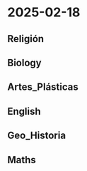 # 2025-02-18 <!-- markmap: foldAll -->

## Religión

## Biology

## Artes_Plásticas

## English

## Geo_Historia

## Maths

